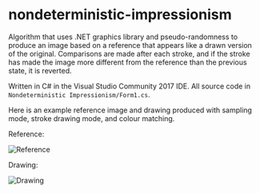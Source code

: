 # nondeterministic-impressionism
Algorithm that uses .NET graphics library and pseudo-randomness to produce an image based on a reference that appears like a drawn version of the original. Comparisons are made after each stroke, and if the stroke has made the image more different from the reference than the previous state, it is reverted.

Written in C# in the Visual Studio Community 2017 IDE. All source code in `Nondeterministic Impressionism/Form1.cs`.

Here is an example reference image and drawing produced with sampling mode, stroke drawing mode, and colour matching.

Reference:

![Reference](https://i.imgur.com/g46SahS.png)

Drawing:

![Drawing](https://i.imgur.com/NtLaH4o.png)
